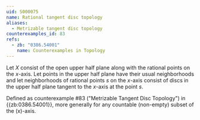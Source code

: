 ```yaml
---
uid: S000075
name: Rational tangent disc topology
aliases:
  - Metrizable tangent disc topology
counterexamples_id: 83
refs:
  - zb: "0386.54001"
    name: Counterexamples in Topology
---
```

Let $X$ consist of the open upper half plane along with the rational points on the $x$-axis. Let points in the upper half plane have their usual neighborhoods and let neighborhoods of rational points $s$ on the $x$-axis consist of discs in the upper half plane tangent to the $x$-axis at the point $s$.

Defined as counterexample #83 ("Metrizable Tangent Disc Topology")
in {{zb:0386.54001}}, more
generally for any countable (non-empty) subset of the \(x\)-axis.
